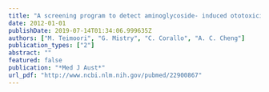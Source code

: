 ```yaml
---
title: "A screening program to detect aminoglycoside- induced ototoxicity"
date: 2012-01-01
publishDate: 2019-07-14T01:34:06.999635Z
authors: ["M. Teimoori", "G. Mistry", "C. Corallo", "A. C. Cheng"]
publication_types: ["2"]
abstract: ""
featured: false
publication: "*Med J Aust*"
url_pdf: "http://www.ncbi.nlm.nih.gov/pubmed/22900867"
---
```


